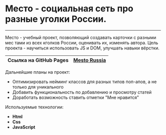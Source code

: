# Место - социальная сеть про разные уголки России.

___
Место - учебный проект, позволяющий создавать карточки с разными мес тами из всех кголков России, оценивать их, изменять
автора. Цель проекта - научиться использовать JS и DOM, улучшать навыки вёрстки.

| Ссылка на GitHub Pages | [Mesto Russia](https://klimetzc.github.io/mesto/) |
|------------------------|---------------------------------------------------|

Дальнейшие планы на проект:

- Оптимизировать нейминг классов для разных типов поп-апов, а не только для уникального
- Добавить функциональность по добавлению и просмотру статей
- Доработать возможность ставить отметки "Мне нравится"

Используемые технологии:

- **Html**
- **Css**
- **JavaScript**